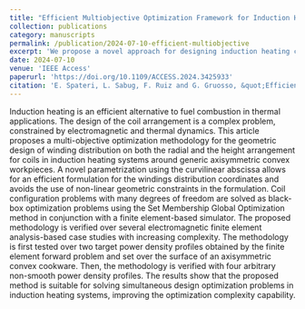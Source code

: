 ```yaml
---
title: "Efficient Multiobjective Optimization Framework for Induction Heating Systems Design"
collection: publications
category: manuscripts
permalink: /publication/2024-07-10-efficient-multiobjective
excerpt: 'We propose a novel approach for designing induction heating coils for axisymmetric convex workpieces.'
date: 2024-07-10
venue: 'IEEE Access'
paperurl: 'https://doi.org/10.1109/ACCESS.2024.3425933'
citation: 'E. Spateri, L. Sabug, F. Ruiz and G. Gruosso, &quot;Efficient Multiobjective Optimization Framework for Induction Heating Systems Design,&quot; in <i>IEEE Access</i>, vol. 12'
---
```


Induction heating is an efficient alternative to fuel combustion in thermal applications. The design of the coil arrangement is a complex problem, constrained by electromagnetic and thermal dynamics. This article proposes a multi-objective optimization methodology for the geometric design of winding distribution on both the radial and the height arrangement for coils in induction heating systems around generic axisymmetric convex workpieces. A novel parametrization using the curvilinear abscissa allows for an efficient formulation for the windings distribution coordinates and avoids the use of non-linear geometric constraints in the formulation. Coil configuration problems with many degrees of freedom are solved as black-box optimization problems using the Set Membership Global Optimization method in conjunction with a finite element-based simulator. The proposed methodology is verified over several electromagnetic finite element analysis-based case studies with increasing complexity. The methodology is first tested over two target power density profiles obtained by the finite element forward problem and set over the surface of an axisymmetric convex cookware. Then, the methodology is verified with four arbitrary non-smooth power density profiles. The results show that the proposed method is suitable for solving simultaneous design optimization problems in induction heating systems, improving the optimization complexity capability.
